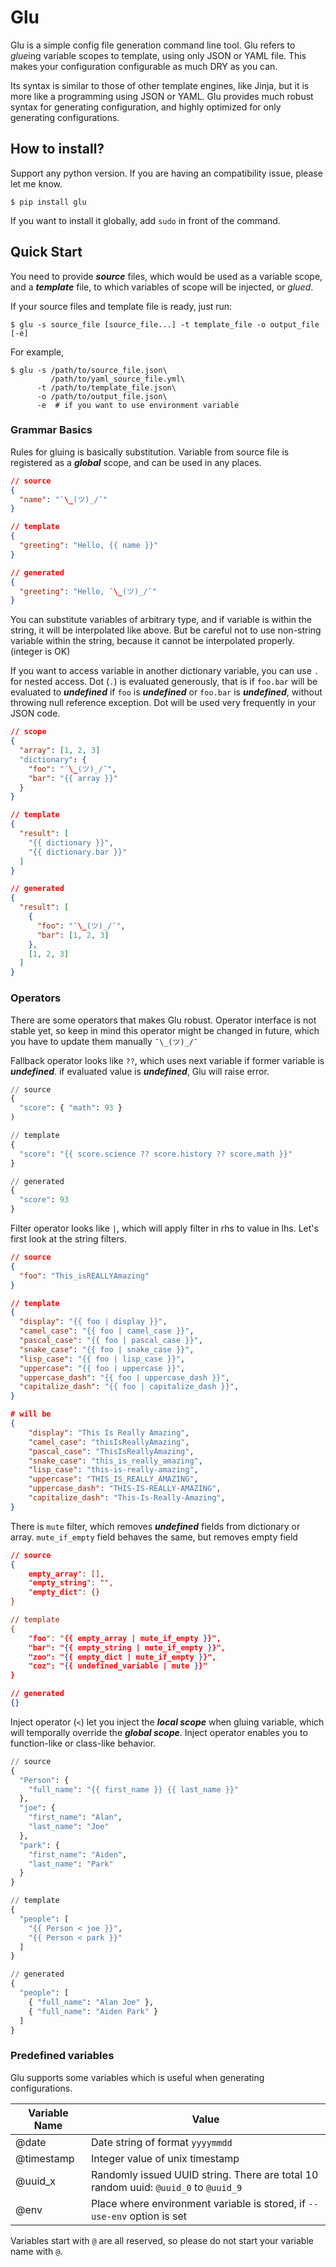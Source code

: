 # Glu

Glu is a simple config file generation command line tool. Glu refers to 
*glue*ing variable scopes to template, using only JSON or YAML file. 
This makes your configuration configurable as much DRY as you can.

Its syntax is similar to those of other template engines, like Jinja,
but it is more like a programming using JSON or YAML. Glu provides much
robust syntax for generating configuration, and highly optimized for
only generating configurations.

## How to install?

Support any python version. If you are having an compatibility issue,
please let me know.

```
$ pip install glu
```

If you want to install it globally, add `sudo` in front of the command.

## Quick Start

You need to provide ***source*** files, which would be used as a variable
scope, and a ***template*** file, to which variables of scope will be
injected, or _glued_.

If your source files and template file is ready, just run:


``` shell
$ glu -s source_file [source_file...] -t template_file -o output_file [-e]
```

For example,

``` shell
$ glu -s /path/to/source_file.json\
         /path/to/yaml_source_file.yml\ 
      -t /path/to/template_file.json\
      -o /path/to/output_file.json\
      -e  # if you want to use environment variable
```

### Grammar Basics

Rules for gluing is basically substitution. Variable from source file
is registered as a ***global*** scope, and can be used in any places.

``` json
// source
{
  "name": "¯\_(ツ)_/¯"
}

// template
{
  "greeting": "Hello, {{ name }}"
}

// generated
{
  "greeting": "Hello, ¯\_(ツ)_/¯"
}
```

You can substitute variables of arbitrary type, and if variable is
within the string, it will be interpolated like above. But be careful 
not to use non-string variable within the string, because it cannot be
interpolated properly. (integer is OK)

If you want to access variable in another dictionary variable, you can
use `.` for nested access. Dot (`.`) is evaluated generously, that is if 
`foo.bar` will be evaluated to ***undefined*** if `foo` is 
***undefined*** or `foo.bar` is ***undefined***, without throwing null
reference exception. Dot will be used very frequently in your JSON code.

``` json
// scope
{
  "array": [1, 2, 3]
  "dictionary": {
    "foo": "¯\_(ツ)_/¯",
    "bar": "{{ array }}"
  }
}

// template
{
  "result": [
    "{{ dictionary }}",
    "{{ dictionary.bar }}"
  ]
}

// generated
{
  "result": [
    {
      "foo": "¯\_(ツ)_/¯",
      "bar": [1, 2, 3]
    },
    [1, 2, 3]
  ]
}
```

### Operators

There are some operators that makes Glu robust. Operator interface is
not stable yet, so keep in mind this operator might be changed in future,
which you have to update them manually `¯\_(ツ)_/¯`

Fallback operator looks like `??`, which uses next variable if former
variable is ***undefined***. if evaluated value is ***undefined***, Glu
will raise error.

``` python
// source
{
  "score": { "math": 93 }
)

// template
{
  "score": "{{ score.science ?? score.history ?? score.math }}"
}

// generated
{
  "score": 93
}
```

Filter operator looks like `|`, which will apply filter in rhs to value
in lhs. Let's first look at the string filters.

``` json
// source
{
  "foo": "This_isREALLYAmazing"
}

// template
{
  "display": "{{ foo | display }}",
  "camel_case": "{{ foo | camel_case }}",
  "pascal_case": "{{ foo | pascal_case }}",
  "snake_case": "{{ foo | snake_case }}",
  "lisp_case": "{{ foo | lisp_case }}",
  "uppercase": "{{ foo | uppercase }}",
  "uppercase_dash": "{{ foo | uppercase_dash }}",
  "capitalize_dash": "{{ foo | capitalize_dash }}",
}

# will be
{
    "display": "This Is Really Amazing",
    "camel_case": "thisIsReallyAmazing",
    "pascal_case": "ThisIsReallyAmazing",
    "snake_case": "this_is_really_amazing",
    "lisp_case": "this-is-really-amazing",
    "uppercase": "THIS_IS_REALLY_AMAZING",
    "uppercase_dash": "THIS-IS-REALLY-AMAZING",
    "capitalize_dash": "This-Is-Really-Amazing",
}
```

There is `mute` filter, which removes ***undefined*** fields from
dictionary or array. `mute_if_empty` field behaves the same, but removes
empty field

``` json
// source
{
    empty_array": [],
    "empty_string": "",
    "empty_dict": {}
}

// template
{
    "foo": "{{ empty_array | mute_if_empty }}",
    "bar": "{{ empty_string | mute_if_empty }}",
    "zoo": "{{ empty_dict | mute_if_empty }}",
    "coz": "{{ undefined_variable | mute }}"
}

// generated
{}
```

Inject operator (`<`) let you inject the ***local scope*** when gluing 
variable, which will temporally override the ***global scope***.
Inject operator enables you to function-like or class-like behavior.

``` python
// source
{
  "Person": {
    "full_name": "{{ first_name }} {{ last_name }}"
  },
  "joe": {
    "first_name": "Alan",
    "last_name": "Joe"
  },
  "park": {
    "first_name": "Aiden",
    "last_name": "Park"
  }
}

// template
{
  "people": [
    "{{ Person < joe }}",
    "{{ Person < park }}"
  ]
}

// generated
{
  "people": [
    { "full_name": "Alan Joe" },
    { "full_name": "Aiden Park" }
  ]
}
```

### Predefined variables

Glu supports some variables which is useful when generating
configurations.

| Variable Name | Value |
| ----- | ----- |
| @date | Date string of format `yyyymmdd` |
| @timestamp | Integer value of unix timestamp |
| @uuid_x | Randomly issued UUID string. There are total 10 random uuid: `@uuid_0` to `@uuid_9` |
| @env | Place where environment variable is stored, if `--use-env` option is set |

Variables start with `@` are all reserved, so please do not start your
variable name with `@`.

